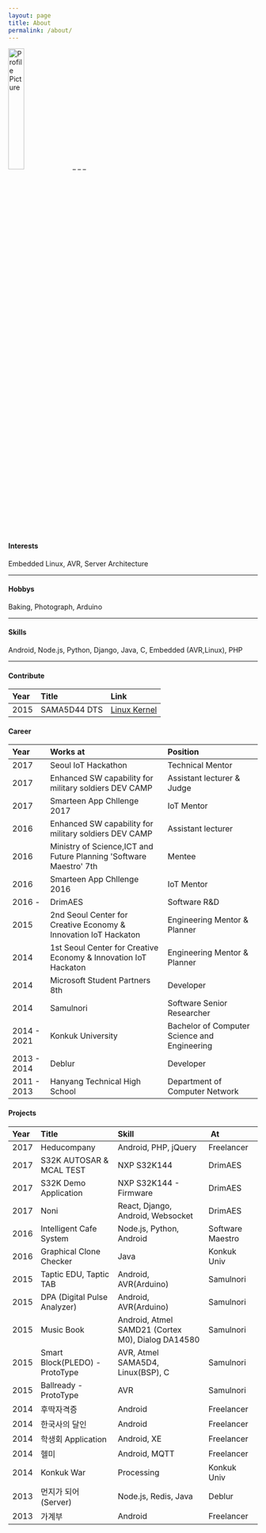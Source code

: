 ```yaml
---
layout: page
title: About
permalink: /about/
---
```


<img src="http://graph.facebook.com/100001801169209/picture?type=large" title="Profile Picture" style="width:25%;" class="profile">
_ _ _

#### Interests

Embedded Linux, AVR, Server Architecture

_ _ _

#### Hobbys

Baking, Photograph, Arduino

_ _ _

#### Skills
Android, Node.js, Python, Django, Java, C, Embedded (AVR,Linux), PHP

_ _ _

#### Contribute

| Year | Title | Link |
| :--- | :--- | :--- |
| 2015 | SAMA5D44 DTS | [Linux Kernel][linux_kernel] |



#### Career

| Year | Works at | Position |
| :- | :- | :- |
| 2017 | Seoul IoT Hackathon | Technical Mentor |
| 2017 | Enhanced SW capability for military soldiers DEV CAMP | Assistant lecturer & Judge |
| 2017 | Smarteen App Chllenge 2017 | IoT Mentor |
| 2016 | Enhanced SW capability for military soldiers DEV CAMP | Assistant lecturer |
| 2016 | Ministry of Science,ICT and Future Planning 'Software Maestro' 7th | Mentee |
| 2016 | Smarteen App Chllenge 2016 | IoT Mentor |
| 2016 - | DrimAES | Software R&D |
| 2015 | 2nd Seoul Center for Creative Economy & Innovation IoT Hackaton | Engineering Mentor & Planner |
| 2014 | 1st Seoul Center for Creative Economy & Innovation IoT Hackaton | Engineering Mentor & Planner |
| 2014 | Microsoft Student Partners 8th | Developer |
| 2014 | Samulnori | Software Senior Researcher |
| 2014 - 2021 | Konkuk University | Bachelor of Computer Science and Engineering |
| 2013 - 2014 | Deblur | Developer |
| 2011 - 2013 | Hanyang Technical High School | Department of Computer Network |


#### Projects

| Year | Title           | Skill |  At |
| :- | :--- | :--- | :--- |
| 2017 | Heducompany | Android, PHP, jQuery | Freelancer |
| 2017 | S32K AUTOSAR & MCAL TEST | NXP S32K144 | DrimAES |
| 2017 | S32K Demo Application | NXP S32K144 - Firmware | DrimAES |
| 2017 | Noni | React, Django, Android, Websocket | DrimAES |
| 2016 | Intelligent Cafe System | Node.js, Python, Android | Software Maestro |
| 2016 | Graphical Clone Checker | Java | Konkuk Univ |
| 2015 | Taptic EDU, Taptic TAB | Android, AVR(Arduino) | Samulnori |
| 2015 | DPA (Digital Pulse Analyzer) | Android, AVR(Arduino) | Samulnori |
| 2015 | Music Book | Android, Atmel SAMD21 (Cortex M0), Dialog DA14580 | Samulnori |
| 2015 | Smart Block(PLEDO) - ProtoType | AVR, Atmel SAMA5D4, Linux(BSP), C | Samulnori |
| 2015 | Ballready - ProtoType | AVR | Samulnori |
| 2014 | 후딱자격증 | Android | Freelancer |
| 2014 | 한국사의 달인 | Android | Freelancer | 
| 2014 | 학생회 Application | Android, XE | Freelancer |
| 2014 | 헬미 | Android, MQTT | Freelancer |
| 2014 | Konkuk War | Processing | Konkuk Univ |
| 2013 | 먼지가 되어 (Server) | Node.js, Redis, Java | Deblur |
| 2013 | 가계부 | Android | Freelancer |


[linux_kernel]: https://git.kernel.org/cgit/linux/kernel/git/stable/linux-stable.git/log/?id=refs%2Ftags%2Fv4.4.14&qt=author&q=suchang
[email]: https://git.kernel.org/cgit/linux/kernel/git/stable/linux-stable.git/log/?id=refs%2Ftags%2Fv4.4.14&qt=author&q=suchang
